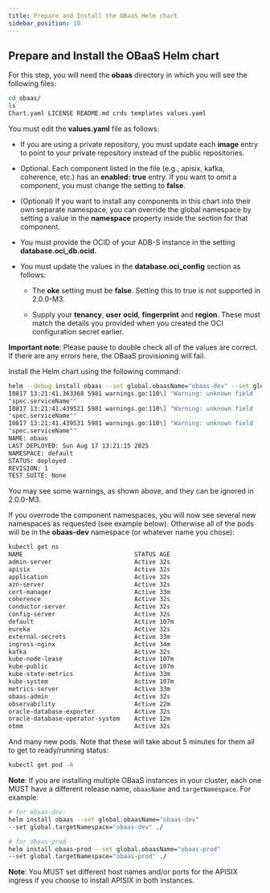 ```yaml
---
title: Prepare and Install the OBaaS Helm chart
sidebar_position: 10
---
```

## Prepare and Install the OBaaS Helm chart

For this step, you will need the **obaas** directory in which you will see the following files:

```bash
cd obaas/
ls
Chart.yaml LICENSE README.md crds templates values.yaml
```

You must edit the **values.yaml** file as follows:

- If you are using a private repository, you must update each **image** entry to point to your private repository instead of the public repositories.

- Optional. Each component listed in the file (e.g., apisix, kafka, coherence, etc.) has an **enabled: true** entry. If you want to omit a component, you must change the setting to **false**.

- (Optional) If you want to install any components in this chart into their own separate namespace, you can override the global namespace by setting a value in the **namespace** property inside the section for that component.

- You must provide the OCID of your ADB-S instance in the setting **database.oci_db.ocid.**

- You must update the values in the **database.oci_config** section as follows:

  - The **oke** setting must be **false**. Setting this to true is not supported in 2.0.0-M3.

  - Supply your **tenancy**, **user** **ocid**, **fingerprint** and **region**. These must match the details you provided when you created the OCI configuration secret earlier.

**Important note**: Please pause to double check all of the values are correct. If there are any errors here, the OBaaS provisioning will fail.

Install the Helm chart using the following command:

```bash
helm --debug install obaas --set global.obaasName="obaas-dev" --set global.targetNamespace="obaas-dev" ./
I0817 13:21:41.363368 5981 warnings.go:110\] "Warning: unknown field
"spec.serviceName""
I0817 13:21:41.439521 5981 warnings.go:110\] "Warning: unknown field
"spec.serviceName""
I0817 13:21:41.439531 5981 warnings.go:110\] "Warning: unknown field
"spec.serviceName""
NAME: obaas
LAST DEPLOYED: Sun Aug 17 13:21:15 2025
NAMESPACE: default
STATUS: deployed
REVISION: 1
TEST SUITE: None
```

You may see some warnings, as shown above, and they can be ignored in 2.0.0-M3.

If you overrode the component namespaces, you will now see several new namespaces as requested (see example below). Otherwise all of the pods will be in the **obaas-dev** namespace (or whatever name you chose):

```bash
kubectl get ns
NAME                               STATUS AGE
admin-server                       Active 32s
apisix                             Active 32s
application                        Active 32s
azn-server                         Active 32s
cert-manager                       Active 33m
coherence                          Active 32s
conductor-server                   Active 32s
config-server                      Active 32s
default                            Active 107m
eureka                             Active 32s
external-secrets                   Active 33m
ingress-nginx                      Active 34m
kafka                              Active 32s
kube-node-lease                    Active 107m
kube-public                        Active 107m
kube-state-metrics                 Active 33m
kube-system                        Active 107m
metrics-server                     Active 33m
obaas-admin                        Active 32s
observability                      Active 22m
oracle-database-exporter           Active 32s
oracle-database-operator-system    Active 12m
otmm                               Active 32s
```

And many new pods. Note that these will take about 5 minutes for them all to get to ready/running status:

```bash
kubectl get pod -A
```

**Note**: If you are installing multiple OBaaS instances in your cluster, each one MUST have a different release name, `obaasName` and `targetNamespace`. For example:

```bash
# for obaas-dev:
helm install obaas --set global.obaasName="obaas-dev"
--set global.targetNamespace="obaas-dev" ./

# for obaas-prod
helm install obaas-prod --set global.obaasName="obaas-prod"
--set global.targetNamespace="obaas-prod" ./
```

**Note**: You MUST set different host names and/or ports for the APISIX ingress if you choose to install APISIX in both instances.
